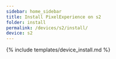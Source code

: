```yaml
---
sidebar: home_sidebar
title: Install PixelExperience on s2
folder: install
permalink: /devices/s2/install/
device: s2
---
```

{% include templates/device_install.md %}
